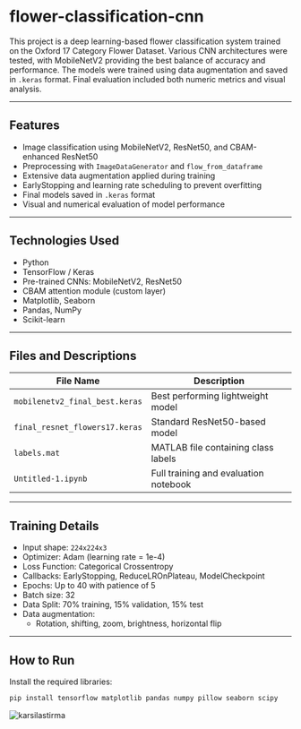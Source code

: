 # flower-classification-cnn

This project is a deep learning-based flower classification system trained on the Oxford 17 Category Flower Dataset. Various CNN architectures were tested, with MobileNetV2 providing the best balance of accuracy and performance. The models were trained using data augmentation and saved in `.keras` format. Final evaluation included both numeric metrics and visual analysis.

---

## Features

- Image classification using MobileNetV2, ResNet50, and CBAM-enhanced ResNet50
- Preprocessing with `ImageDataGenerator` and `flow_from_dataframe`
- Extensive data augmentation applied during training
- EarlyStopping and learning rate scheduling to prevent overfitting
- Final models saved in `.keras` format
- Visual and numerical evaluation of model performance

---

## Technologies Used

- Python
- TensorFlow / Keras
- Pre-trained CNNs: MobileNetV2, ResNet50
- CBAM attention module (custom layer)
- Matplotlib, Seaborn
- Pandas, NumPy
- Scikit-learn

---

## Files and Descriptions

| File Name | Description |
|-----------|-------------|
| `mobilenetv2_final_best.keras` | Best performing lightweight model |
| `final_resnet_flowers17.keras` | Standard ResNet50-based model |
| `labels.mat` | MATLAB file containing class labels |
| `Untitled-1.ipynb` | Full training and evaluation notebook |

---

## Training Details

- Input shape: `224x224x3`
- Optimizer: Adam (learning rate = 1e-4)
- Loss Function: Categorical Crossentropy
- Callbacks: EarlyStopping, ReduceLROnPlateau, ModelCheckpoint
- Epochs: Up to 40 with patience of 5
- Batch size: 32
- Data Split: 70% training, 15% validation, 15% test
- Data augmentation:
  - Rotation, shifting, zoom, brightness, horizontal flip

---

## How to Run

Install the required libraries:

```bash
pip install tensorflow matplotlib pandas numpy pillow seaborn scipy
```
![karsilastirma](images/karsilastirma.pnj)
